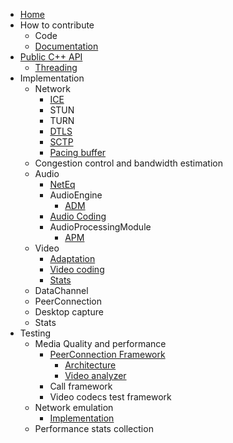 *   [Home](/g3doc/index.md)
*   How to contribute
    *   Code
    *   [Documentation](/g3doc/how_to_write_documentation.md)
*   [Public C++ API](/api/g3doc/index.md)
    *   [Threading](/api/g3doc/threading_design.md)
*   Implementation
    *   Network
        *   [ICE](/p2p/g3doc/ice.md)
        *   STUN
        *   TURN
        *   [DTLS](/pc/g3doc/dtls_transport.md)
        *   [SCTP](/pc/g3doc/sctp_transport.md)
        *   [Pacing buffer](/modules/pacing/g3doc/index.md)
    *   Congestion control and bandwidth estimation
    *   Audio
        *   [NetEq](/modules/audio_coding/neteq/g3doc/index.md)
        *   AudioEngine
            *   [ADM](/modules/audio_device/g3doc/audio_device_module.md)
        *   [Audio Coding](/modules/audio_coding/g3doc/index.md)
        *   AudioProcessingModule
            *   [APM](/modules/audio_processing/g3doc/audio_processing_module.md)
    *   Video
        *   [Adaptation](/video/g3doc/adaptation.md)
        *   [Video coding](/modules/video_coding/g3doc/index.md)
        *   [Stats](/video/g3doc/stats.md)
    *   DataChannel
    *   PeerConnection
    *   Desktop capture
    *   Stats
*   Testing
    *   Media Quality and performance
        *   [PeerConnection Framework](/test/pc/e2e/g3doc/index.md)
            *   [Architecture](/test/pc/e2e/g3doc/architecture.md)
            *   [Video analyzer](/test/pc/e2e/g3doc/default_video_quality_analyzer.md)
        *   Call framework
        *   Video codecs test framework
    *   Network emulation
        *   [Implementation](/test/network/g3doc/index.md)
    *   Performance stats collection
